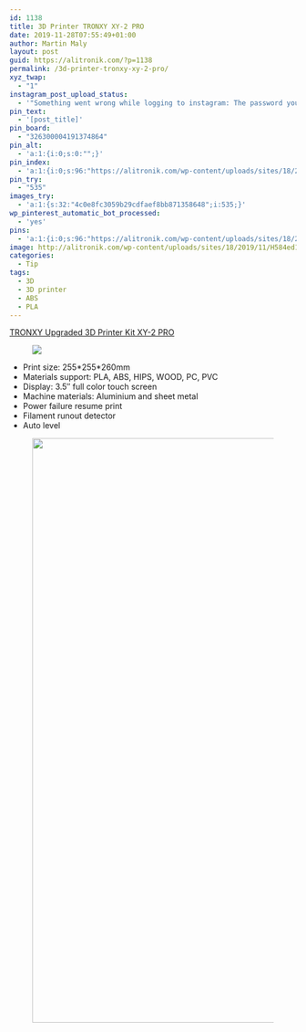 ```yaml
---
id: 1138
title: 3D Printer TRONXY XY-2 PRO
date: 2019-11-28T07:55:49+01:00
author: Martin Maly
layout: post
guid: https://alitronik.com/?p=1138
permalink: /3d-printer-tronxy-xy-2-pro/
xyz_twap:
  - "1"
instagram_post_upload_status:
  - '"Something went wrong while logging to instagram: The password you entered is incorrect. Please try again."'
pin_text:
  - '[post_title]'
pin_board:
  - "326300004191374864"
pin_alt:
  - 'a:1:{i:0;s:0:"";}'
pin_index:
  - 'a:1:{i:0;s:96:"https://alitronik.com/wp-content/uploads/sites/18/2019/11/H584ed1a4c26b47e9b9938c49e1e2a9e6X.jpg";}'
pin_try:
  - "535"
images_try:
  - 'a:1:{s:32:"4c0e8fc3059b29cdfaef8bb871358648";i:535;}'
wp_pinterest_automatic_bot_processed:
  - 'yes'
pins:
  - 'a:1:{i:0;s:96:"https://alitronik.com/wp-content/uploads/sites/18/2019/11/H584ed1a4c26b47e9b9938c49e1e2a9e6X.jpg";}'
image: http://alitronik.com/wp-content/uploads/sites/18/2019/11/H584ed1a4c26b47e9b9938c49e1e2a9e6X.jpg
categories:
  - Tip
tags:
  - 3D
  - 3D printer
  - ABS
  - PLA
---
```

<figure class="wp-block-embed-youtube wp-block-embed is-type-video is-provider-youtube wp-embed-aspect-16-9 wp-has-aspect-ratio">

<div class="wp-block-embed__wrapper">
  <div class="jetpack-video-wrapper">
    <span class="embed-youtube" style="text-align:center; display: block;"></span>
  </div>
</div></figure> 

[TRONXY Upgraded 3D Printer Kit XY-2 PRO](http://s.click.aliexpress.com/e/quTfbHuk)<figure class="wp-block-image">

[![](//ae01.alicdn.com/kf/HTB1JO2hXeT2gK0jSZFvq6xnFXXaA/-font-b-TRONXY-b-font-Upgraded-3D-Printer-Kit-font-b-XY-2-b-font.jpg_220x220.jpg)](http://s.click.aliexpress.com/e/quTfbHuk)</figure> 

  * Print size: 255\*255\*260mm
  * Materials support: PLA, ABS, HIPS, WOOD, PC, PVC 
  * Display: 3.5&#8243; full color touch screen 
  * Machine materials: Aluminium and sheet metal
  * Power failure resume print 
  * Filament runout detector 
  * Auto level 

<figure class="wp-block-image">

[<img loading="lazy" width="726" height="1024" src="https://alitronik.com/wp-content/uploads/sites/18/2019/11/HTB1jW1Mdq1s3KVjSZFAq6x_ZXXao-726x1024.jpg" alt="" class="wp-image-1140" srcset="https://alitronik.com/wp-content/uploads/sites/18/2019/11/HTB1jW1Mdq1s3KVjSZFAq6x_ZXXao-726x1024.jpg 726w, https://alitronik.com/wp-content/uploads/sites/18/2019/11/HTB1jW1Mdq1s3KVjSZFAq6x_ZXXao-213x300.jpg 213w, https://alitronik.com/wp-content/uploads/sites/18/2019/11/HTB1jW1Mdq1s3KVjSZFAq6x_ZXXao-351x495.jpg 351w, https://alitronik.com/wp-content/uploads/sites/18/2019/11/HTB1jW1Mdq1s3KVjSZFAq6x_ZXXao-460x649.jpg 460w, https://alitronik.com/wp-content/uploads/sites/18/2019/11/HTB1jW1Mdq1s3KVjSZFAq6x_ZXXao.jpg 750w" sizes="(max-width: 726px) 100vw, 726px" />](http://s.click.aliexpress.com/e/quTfbHuk)</figure>